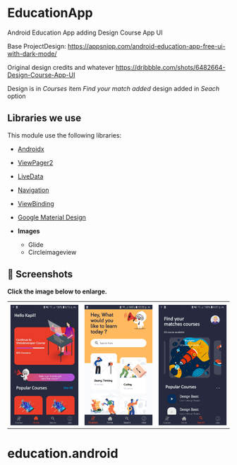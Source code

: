 # EducationApp

 Android Education App adding Design Course App UI
 
 Base ProjectDesign: https://appsnipp.com/android-education-app-free-ui-with-dark-mode/
 
 Original design credits and whatever https://dribbble.com/shots/6482664-Design-Course-App-UI
 
 Design is in *Courses* item
 _Find your match added_ design added in *Seach* option
  
  ## Libraries we use

This module use the following libraries:

- [Androidx](https://developer.android.com/jetpack/androidx)
- [ViewPager2](https://developer.android.com/jetpack/androidx/releases/viewpager2)
- [LiveData](https://developer.android.com/topic/libraries/architecture/livedata)
- [Navigation](https://developer.android.com/guide/navigation)
- [ViewBinding](https://developer.android.com/topic/libraries/view-binding)
- [Google Material Design](https://material.io/develop/android/docs/getting-started)


- **Images**
	- Glide 
	- Circleimageview

  
 ## 📸 Screenshots

**Click the image below to enlarge.**

<table>
  <tr>
     <td></td>
     <td></td>
     <td></td>
  </tr>
  <tr>
    <td><img src="screenshots/init_view.JPG" width=270 height=auto></td>
    <td><img src="screenshots/screenshot-1587165564580.jpg" width=270 height=auto></td>
    <td><img src="screenshots/screenshot-1597998427057.jpg" width=270 height=auto></td>
  </tr>
 </table>

# education.android
